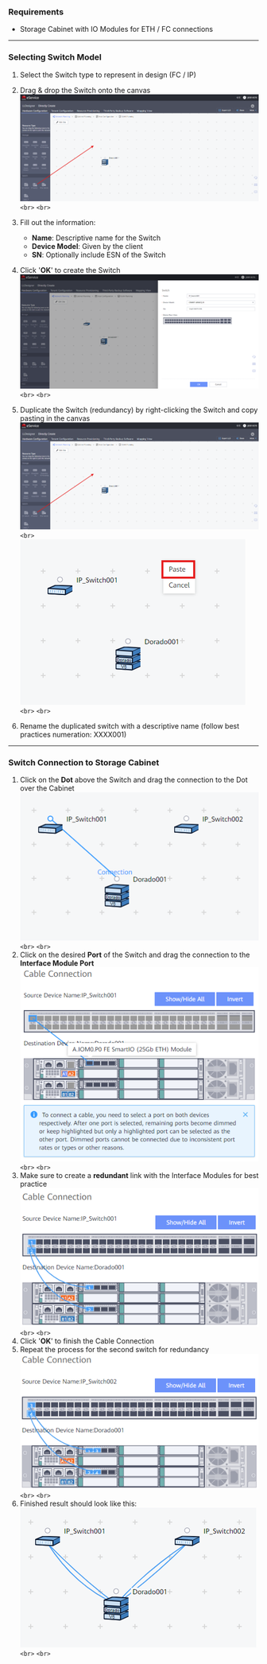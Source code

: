 ### Requirements

- Storage Cabinet with IO Modules for ETH / FC connections

---

### Selecting Switch Model

1. Select the Switch type to represent in design (FC / IP)
2. Drag & drop the Switch onto the canvas
   ![SwitchSelection001](../../Images/SwitchSelection001.png) `<br>`
   `<br>`
3. Fill out the information:

   - **Name**: Descriptive name for the Switch
   - **Device Model**: Given by the client
   - **SN**: Optionally include ESN of the Switch
4. Click '**OK**' to create the Switch
   ![SwitchSelection002](../../Images/SwitchSelection002.png) `<br>`
   `<br>`
5. Duplicate the Switch (redundancy) by right-clicking the Switch and copy pasting in the canvas
   ![SwitchSelection003](../../Images/SwitchSelection001.png) `<br>`
   ![SwitchSelection004](../../Images/SwitchSelection004.png) `<br>`
   `<br>`
6. Rename the duplicated switch with a descriptive name (follow best practices numeration: XXXX001)

---

### Switch Connection to Storage Cabinet

1. Click on the **Dot** above the Switch and drag the connection to the Dot over the Cabinet
   ![SwitchConnection001](../../Images/SwitchConnection001.png) `<br>`
   `<br>`
2. Click on the desired **Port** of the Switch and drag the connection to the **Interface Module Port**
   ![SwitchConnection002](../../Images/SwitchConnection002.png) `<br>`
   `<br>`
3. Make sure to create a **redundant** link with the Interface Modules for best practice
   ![SwitchConnection003](../../Images/SwitchConnection003.png) `<br>`
   `<br>`
4. Click '**OK**' to finish the Cable Connection
5. Repeat the process for the second switch for redundancy
   ![SwitchConnection004](../../Images/SwitchConnection004.png) `<br>`
   `<br>`
6. Finished result should look like this:
   ![SwitchConnection005](../../Images/SwitchConnection005.png) `<br>`
   `<br>`
